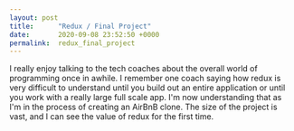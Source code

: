 ```yaml
---
layout: post
title:      "Redux / Final Project"
date:       2020-09-08 23:52:50 +0000
permalink:  redux_final_project
---
```



I really enjoy talking to the tech coaches about the overall world of programming once in awhile.  I remember one coach saying how redux is very difficult to understand until you build out an entire application or until you work with a really large full scale app.  I'm now understanding that as I'm in the process of creating an AirBnB clone.  The size of the project is vast, and I can see the value of redux for the first time.  
